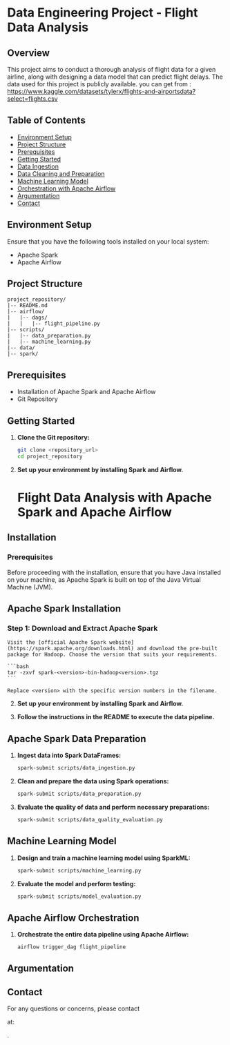 # Data Engineering Project - Flight Data Analysis

## Overview

This project aims to conduct a thorough analysis of flight data for a given airline, along with designing a data model that can predict flight delays. The data used for this project is publicly available. you can get from : https://www.kaggle.com/datasets/tylerx/flights-and-airportsdata?select=flights.csv

## Table of Contents

- [Environment Setup](#environment-setup)
- [Project Structure](#project-structure)
- [Prerequisites](#prerequisites)
- [Getting Started](#getting-started)
- [Data Ingestion](#data-ingestion)
- [Data Cleaning and Preparation](#data-cleaning-and-preparation)
- [Machine Learning Model](#machine-learning-model)
- [Orchestration with Apache Airflow](#orchestration-with-apache-airflow)
- [Argumentation](#argumentation)
- [Contact](#contact)

## Environment Setup

Ensure that you have the following tools installed on your local system:

- Apache Spark
- Apache Airflow

## Project Structure

```plaintext
project_repository/
|-- README.md
|-- airflow/
|   |-- dags/
|   |   |-- flight_pipeline.py
|-- scripts/
|   |-- data_preparation.py
|   |-- machine_learning.py
|-- data/
|-- spark/
```

## Prerequisites

- Installation of Apache Spark and Apache Airflow
- Git Repository

## Getting Started

1. **Clone the Git repository:**

   ```bash
   git clone <repository_url>
   cd project_repository
   ```

2. **Set up your environment by installing Spark and Airflow.**
   # Flight Data Analysis with Apache Spark and Apache Airflow

## Installation

### Prerequisites

Before proceeding with the installation, ensure that you have Java installed on your machine, as Apache Spark is built on top of the Java Virtual Machine (JVM).

## Apache Spark Installation

  ### Step 1: Download and Extract Apache Spark

    Visit the [official Apache Spark website](https://spark.apache.org/downloads.html) and download the pre-built package for Hadoop. Choose the version that suits your requirements.

    ```bash
    tar -zxvf spark-<version>-bin-hadoop<version>.tgz
    ```

    Replace <version> with the specific version numbers in the filename.

2. **Set up your environment by installing Spark and Airflow.**

3. **Follow the instructions in the README to execute the data pipeline.**

## Apache Spark Data Preparation

1. **Ingest data into Spark DataFrames:**

   ```bash
   spark-submit scripts/data_ingestion.py
   ```

2. **Clean and prepare the data using Spark operations:**

   ```bash
   spark-submit scripts/data_preparation.py
   ```

3. **Evaluate the quality of data and perform necessary preparations:**

   ```bash
   spark-submit scripts/data_quality_evaluation.py
   ```

## Machine Learning Model

1. **Design and train a machine learning model using SparkML:**

   ```bash
   spark-submit scripts/machine_learning.py
   ```

2. **Evaluate the model and perform testing:**

   ```bash
   spark-submit scripts/model_evaluation.py
   ```

## Apache Airflow Orchestration

1. **Orchestrate the entire data pipeline using Apache Airflow:**

   ```bash
   airflow trigger_dag flight_pipeline
   ```

## Argumentation

## Contact

For any questions or concerns, please contact

at:

.
